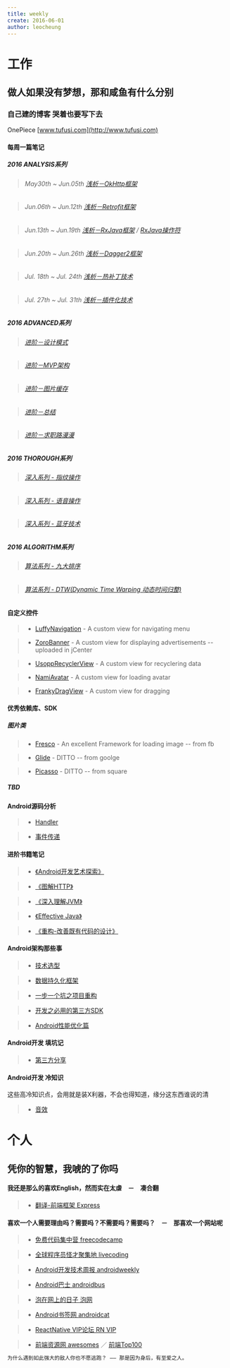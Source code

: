 ```yaml
---
title: weekly
create: 2016-06-01
author: leocheung
---
```

# 工作

## 做人如果没有梦想，那和咸鱼有什么分别

### 自己建的博客 哭着也要写下去  

OnePiece [www.tufusi.com](http://www.tufusi.com)

#### 每周一篇笔记  
##### 2016 ANALYSIS系列
> ###### May30th ~ Jun.05th     [浅析－OkHttp框架](http://tufusi.com/2016/06/01/Android%E9%83%A8%E8%90%BD%E6%A0%BC%E4%B9%8BOkHttp%E6%A1%86%E6%9E%B6/)

> ###### Jun.06th ~ Jun.12th    [浅析－Retrofit框架](http://tufusi.com/2016/06/02/Android%E9%83%A8%E8%90%BD%E6%A0%BC%E4%B9%8BRetrofit%E6%A1%86%E6%9E%B6/)

> ###### Jun.13th ~ Jun.19th    [浅析－RxJava框架](http://tufusi.com/2016/06/07/Android%E9%83%A8%E8%90%BD%E6%A0%BC%E4%B9%8BRxJava%E6%A1%86%E6%9E%B6/) / [RxJava操作符](http://tufusi.com/2016/08/20/RxJava%E7%B3%BB%E5%88%97-%E6%93%8D%E4%BD%9C%E7%AC%A6/#more)

> ###### Jun.20th ~ Jun.26th    [浅析－Dagger2框架](http://tufusi.com/2016/06/07/Android%E9%83%A8%E8%90%BD%E6%A0%BC%E4%B9%8BRxJava%E6%A1%86%E6%9E%B6/)

> ###### Jul. 18th ~ Jul. 24th    [浅析－热补丁技术]()

> ###### Jul. 27th ~ Jul. 31th    [浅析－插件化技术]()

##### 2016 ADVANCED系列
> ###### [进阶－设计模式](http://tufusi.com/2016/08/13/%E8%BF%9B%E9%98%B6%E7%B3%BB%E5%88%97%E4%B9%8B%E8%AE%BE%E8%AE%A1%E6%A8%A1%E5%BC%8F/#more)

> ###### [进阶－MVP架构](http://tufusi.com/2016/08/13/%E8%BF%9B%E9%98%B6%E7%B3%BB%E5%88%97%E4%B9%8BMVP%E6%9E%B6%E6%9E%84/#more/)

> ###### [进阶－图片缓存](http://tufusi.com/2016/08/13/%E8%BF%9B%E9%98%B6%E7%B3%BB%E5%88%97%E4%B9%8B%E5%9B%BE%E7%89%87%E7%BC%93%E5%AD%98%E6%8A%80%E6%9C%AF/#more/)

> ###### [进阶－总结](http://tufusi.com/2016/08/13/%E8%BF%9B%E9%98%B6%E7%B3%BB%E5%88%97%E4%B9%8B%E4%B8%80%E5%B9%B4%E4%B8%80%E6%80%BB%E7%BB%93/#more/)

> ###### [进阶－求职路漫漫](http://tufusi.com/2016/08/13/%E8%BF%9B%E9%98%B6%E7%B3%BB%E5%88%97%E4%B9%8B%E6%B1%82%E8%81%8C%E8%B7%AF%E6%BC%AB%E6%BC%AB/#more/)

##### 2016 THOROUGH系列
> ###### [深入系列 - 指纹操作]()

> ###### [深入系列 - 语音操作]()

> ###### [深入系列 - 蓝牙技术]()

##### 2016 ALGORITHM系列
> ###### [算法系列 - 九大排序]()

> ###### [算法系列 - DTW(Dynamic Time Warping 动态时间归整)]()

#### 自定义控件
>* [LuffyNavigation]() - A custom view for navigating menu

>* [ZoroBanner]() - A custom view for displaying advertisements -- uploaded in jCenter

>* [UsoppRecyclerView]() - A custom view for recyclering data

>* [NamiAvatar]() - A custom view for loading avatar

>* [FrankyDragView]() - A custom view for dragging 

#### 优秀依赖库、SDK

##### 图片类
>* [Fresco]() - An excellent Framework for loading image -- from fb

>* [Glide]() - DITTO -- from goolge

>* [Picasso]() - DITTO -- from square

##### TBD

#### Android源码分析

>* [Handler]()

>* [事件传递]()

#### 进阶书籍笔记

>* [《Android开发艺术探索》]()

>* [《图解HTTP》]()

>* [《深入理解JVM》]()

>* [《Effective Java》]()

>* [《重构-改善既有代码的设计》]()

#### Android架构那些事

>* [技术选型]()

>* [数据持久化框架]()

>* [一步一个坑之项目重构]()

>* [开发之必用的第三方SDK]()

>* [Android性能优化篇]()

#### Android开发  填坑记

>* [第三方分享]()


#### Android开发  冷知识

这些高冷知识点，会用就是装X利器，不会也得知道，缘分这东西谁说的清

>* [音效]()

# 个人

## 凭你的智慧，我唬的了你吗

#### 我还是那么的喜欢English，然而实在太虐　－　凑合翻

>* [翻译-前端框架 Express](https://github.com/LeoCheung0221/LeoCheung0221.github.io/blob/master/%E5%B9%B2%E8%B4%A7%E5%88%86%E4%BA%AB/TRANSLAT_EXPRESSE.MD)

#### 喜欢一个人需要理由吗？需要吗？不需要吗？需要吗？　－　那喜欢一个网站呢

>* [免费代码集中营 freecodecamp](https://www.freecodecamp.com/)

>* [全球程序员怪才聚集地 livecoding](http://www.livecoding.tv/)

>* [Android开发技术周报 androidweekly](http://androidweekly.cn/)

>* [Android巴士 androidbus](http://www.apkbus.com/)

>* [泡在网上的日子 泡网](http://www.jcodecraeer.com/)

>* [Android书签网 androidcat](http://androidcat.com/version2/)

>* [ReactNative VIP论坛 RN VIP](http://www.reactnative.vip/)

>* [前端资源网 awesomes](https://www.awesomes.cn/) ／ [前端Top100](https://www.awesomes.cn/rank/)

```sh
为什么遇到如此强大的敌人你也不愿逃跑？ —— 那是因为身后，有至爱之人。 
                                                                        —— 波特卡斯·D·艾斯
```


[NamiAvatar]: <https://github.com/LeoCheung0221/NamiAvatar>
[ZoroBanner]: <https://github.com/LeoCheung0221/ZoroBanner> 
[LuffyNavigation]: <https://github.com/LeoCheung0221/LuffyNavigation>
[UsoppRecyclerView]: <https://github.com/LeoCheung0221/UsoppRecyclerView>
[FrankyDragView]:<https://github.com/LeoCheung0221/FrankyDragView>

[Fresco]:<https://github.com/LeoCheung0221/第三方SDK/FRESCO.MD>
[Glide]:<https://github.com/LeoCheung0221/第三方SDK/GLIDE.MD>
[Picasso]:<https://github.com/LeoCheung0221/第三方SDK/PICASSO.MD>

[Handler]:<https://github.com/LeoCheung0221/Android源码/HANDLER.MD>
[事件传递]:<https://github.com/LeoCheung0221/Android源码/事件传递.MD>
